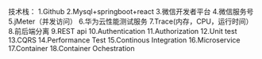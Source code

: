 技术栈：
1.Github
2.Mysql+springboot+react
3.微信开发者平台
4.微信服务号
5.jMeter（并发访问）
6.华为云性能测试服务
7.Trace(内存，CPU，运行时间）
8.前后端分离
9.REST api
10.Authentication
11.Authorization
12.Unit test
13.CQRS
14.Performance Test
15.Continous Integration
16.Microservice
17.Container
18.Container Ochestration
